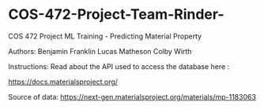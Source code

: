 # COS-472-Project-Team-Rinder-
COS 472 Project ML Training - Predicting  Material Property

Authors: 
      Benjamin Franklin
      Lucas Matheson
      Colby Wirth

Instructions: Read about the API used to access the database here :

https://docs.materialsproject.org/


Source of data: https://next-gen.materialsproject.org/materials/mp-1183063
